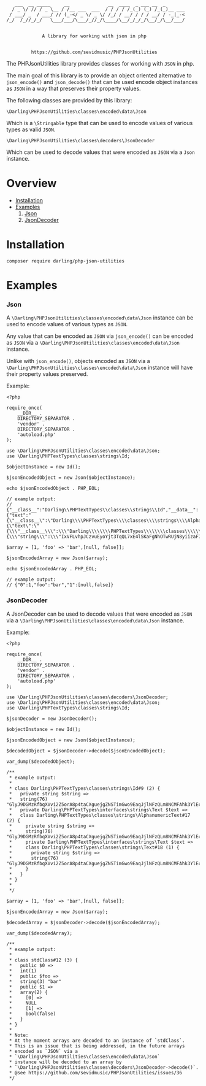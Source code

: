 ```
   ___  __ _____     __              __  ____  _ ___ __  _
  / _ \/ // / _ \__ / /__ ___  ___  / / / / /_(_) (_) /_(_)__ ___
 / ___/ _  / ___/ // (_-</ _ \/ _ \/ /_/ / __/ / / / __/ / -_|_-<
/_/  /_//_/_/   \___/___/\___/_//_/\____/\__/_/_/_/\__/_/\__/___/


             A library for working with json in php


         https://github.com/sevidmusic/PHPJsonUtilities
```

The PHPJsonUtilities library provides classes for working with
`JSON` in php.

The main goal of this library is to provide an object oriented
alternative to `json_encode()` and `json_decode()` that can be
used encode object instances as `JSON` in a way that preserves
their property values.

The following classes are provided by this library:

```
\Darling\PHPJsonUtilities\classes\encoded\data\Json

```
Which is a `\Stringable` type that can be used to encode values of
various types as valid `JSON`.

```
\Darling\PHPJsonUtilities\classes\decoders\JsonDecoder

```

Which can be used to decode values that were encoded as `JSON` via a
`Json` instance.

# Overview

- [Installation](#installation)
- [Examples](#examples)
    1. [Json](#json)
    2. [JsonDecoder](#jsondecoder)

# Installation

```
composer require darling/php-json-utilities

```

# Examples

### Json

A `\Darling\PHPJsonUtilities\classes\encoded\data\Json` instance can
be used to encode values of various types as `JSON`.

Any value that can be encoded as `JSON` via `json_encode()`
can be encoded as `JSON` via a
`\Darling\PHPJsonUtilities\classes\encoded\data\Json` instance.

Unlike with `json_encode()`, objects encoded as `JSON` via a
`\Darling\PHPJsonUtilities\classes\encoded\data\Json` instance
will have their property values preserved.

Example:

```
<?php

require_once(
    __DIR__ .
    DIRECTORY_SEPARATOR .
    'vendor' .
    DIRECTORY_SEPARATOR .
    'autoload.php'
);

use \Darling\PHPJsonUtilities\classes\encoded\data\Json;
use \Darling\PHPTextTypes\classes\strings\Id;

$objectInstance = new Id();

$jsonEncodedObject = new Json($objectInstance);

echo $jsonEncodedObject . PHP_EOL;

// example output:
// {"__class__":"Darling\\PHPTextTypes\\classes\\strings\\Id","__data__":{"text":"{\"__class__\":\"Darling\\\\PHPTextTypes\\\\classes\\\\strings\\\\AlphanumericText\",\"__data__\":{\"text\":\"{\\\"__class__\\\":\\\"Darling\\\\\\\\PHPTextTypes\\\\\\\\classes\\\\\\\\strings\\\\\\\\Text\\\",\\\"__data__\\\":{\\\"string\\\":\\\"IxVFLvhpJCzvuEyoYjt3TqQL7xE4lSKaFgNhOTwRUjN8yiizaF7gfADZHVl7WJfmHdg52i0Nrl12Kc\\\"}}\",\"string\":\"IxVFLvhpJCzvuEyoYjt3TqQL7xE4lSKaFgNhOTwRUjN8yiizaF7gfADZHVl7WJfmHdg52i0Nrl12Kc\"}}","string":"IxVFLvhpJCzvuEyoYjt3TqQL7xE4lSKaFgNhOTwRUjN8yiizaF7gfADZHVl7WJfmHdg52i0Nrl12Kc"}}

$array = [1, 'foo' => 'bar',[null, false]];

$jsonEncodedArray = new Json($array);

echo $jsonEncodedArray . PHP_EOL;

// example output:
// {"0":1,"foo":"bar","1":[null,false]}

```


### JsonDecoder

A JsonDecoder can be used to decode values that were encoded as
`JSON` via a `\Darling\PHPJsonUtilities\classes\encoded\data\Json`
instance.

Example:

```
<?php

require_once(
    __DIR__ .
    DIRECTORY_SEPARATOR .
    'vendor' .
    DIRECTORY_SEPARATOR .
    'autoload.php'
);

use \Darling\PHPJsonUtilities\classes\decoders\JsonDecoder;
use \Darling\PHPJsonUtilities\classes\encoded\data\Json;
use \Darling\PHPTextTypes\classes\strings\Id;

$jsonDecoder = new JsonDecoder();

$objectInstance = new Id();

$jsonEncodedObject = new Json($objectInstance);

$decodedObject = $jsonDecoder->decode($jsonEncodedObject);

var_dump($decodedObject);

/**
 * example output:
 *
 * class Darling\PHPTextTypes\classes\strings\Id#9 (2) {
 *   private string $string =>
 *   string(76) "GlyJ9DGMzRfbqXVvi2Z5orA8p4taCXguejgZNSTimGwo9EaqJjlNFzQLm8NCMFAhk3YlEcWYQwsc"
 *   private Darling\PHPTextTypes\interfaces\strings\Text $text =>
 *   class Darling\PHPTextTypes\classes\strings\AlphanumericText#17 (2) {
 *     private string $string =>
 *     string(76) "GlyJ9DGMzRfbqXVvi2Z5orA8p4taCXguejgZNSTimGwo9EaqJjlNFzQLm8NCMFAhk3YlEcWYQwsc"
 *     private Darling\PHPTextTypes\interfaces\strings\Text $text =>
 *     class Darling\PHPTextTypes\classes\strings\Text#18 (1) {
 *       private string $string =>
 *       string(76) "GlyJ9DGMzRfbqXVvi2Z5orA8p4taCXguejgZNSTimGwo9EaqJjlNFzQLm8NCMFAhk3YlEcWYQwsc"
 *     }
 *   }
 * }
 *
 */

$array = [1, 'foo' => 'bar',[null, false]];

$jsonEncodedArray = new Json($array);

$decodedArray = $jsonDecoder->decode($jsonEncodedArray);

var_dump($decodedArray);

/**
 * example output:
 *
 * class stdClass#12 (3) {
 *   public $0 =>
 *   int(1)
 *   public $foo =>
 *   string(3) "bar"
 *   public $1 =>
 *   array(2) {
 *     [0] =>
 *     NULL
 *     [1] =>
 *     bool(false)
 *   }
 * }
 *
 * Note:
 * At the moment arrays are decoded to an instance of `stdClass`.
 * This is an issue that is being addressed, in the future arrays
 * encoded as `JSON` via a
 * `\Darling\PHPJsonUtilities\classes\encoded\data\Json`
 * instance will be decoded to an array by
 * `\Darling\PHPJsonUtilities\classes\decoders\JsonDecoder->decode()`.
 * @see https://github.com/sevidmusic/PHPJsonUtilities/issues/36
 */

```

